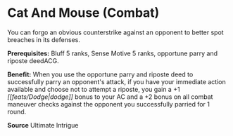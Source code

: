 ﻿---
cssclass: [feats]

---
# Cat And Mouse (Combat)

You can forgo an obvious counterstrike against an opponent to better spot breaches in its defenses.

**Prerequisites:** Bluff 5 ranks, Sense Motive 5 ranks, opportune parry and riposte deedACG.

**Benefit:** When you use the opportune parry and riposte deed to successfully parry an opponent's attack, if you have your immediate action available and choose not to attempt a riposte, you gain a +1 _[[feats/Dodge|dodge]]_ bonus to your AC and a +2 bonus on all combat maneuver checks against the opponent you successfully parried for 1 round.

**Source** Ultimate Intrigue